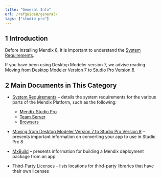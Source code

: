 ```yaml
---
title: "General Info"
url: /refguide8/general/
tags: ["studio pro"]
---
```


## 1 Introduction

Before installing Mendix 8, it is important to understand the [System Requirements](/refguide/system-requirements/). 

If you have been using Desktop Modeler version 7, we advise reading [Moving from Desktop Modeler Version 7 to Studio Pro Version 8](/refguide8/moving-from-7-to-8/).

## 2 Main Documents in This Category

* [System Requirements](/refguide/system-requirements/) – details the system requirements for the various parts of the Mendix Platform, such as the following:

	* [Mendix Studio Pro](/refguide/system-requirements/#sp)
	* [Team Server](/refguide/system-requirements/#ts)
	* [Browsers](/refguide/system-requirements/#browsers)

* [Moving from Desktop Modeler Version 7 to Studio Pro Version 8](/refguide8/moving-from-7-to-8/) – presents important information on converting your app to use in Studio Pro 8
* [MxBuild](/refguide/mxbuild/) – presents information for building a Mendix deployment package from an app
* [Third-Party Licenses](/refguide/third-party-licenses/) – lists locations for third-party libraries that have their own licenses
